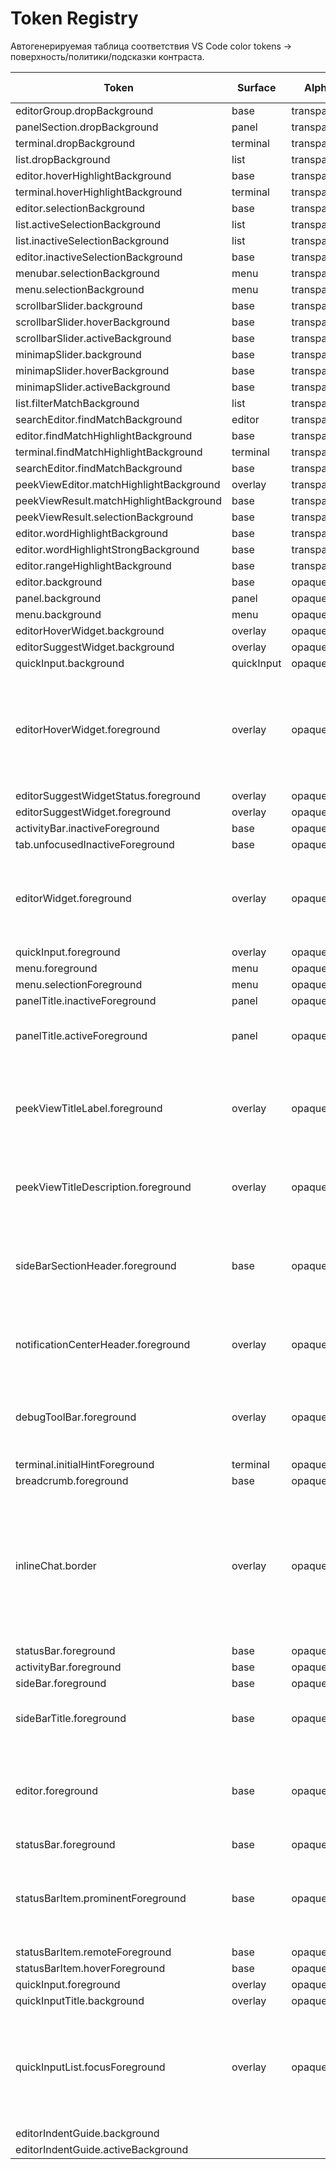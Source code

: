 # Token Registry

Автогенерируемая таблица соответствия VS Code color tokens → поверхность/политики/подсказки контраста.

| Token | Surface | Alpha | Deprecated | Alias Of | BG Key | Contrast Hints | Notes |
| --- | --- | --- | --- | --- | --- | --- | --- |
| editorGroup.dropBackground | base | transparent |  |  |  |  |  |
| panelSection.dropBackground | panel | transparent |  |  |  |  |  |
| terminal.dropBackground | terminal | transparent |  |  |  |  |  |
| list.dropBackground | list | transparent |  |  |  |  |  |
| editor.hoverHighlightBackground | base | transparent |  |  |  |  |  |
| terminal.hoverHighlightBackground | terminal | transparent |  |  |  |  |  |
| editor.selectionBackground | base | transparent |  |  |  |  |  |
| list.activeSelectionBackground | list | transparent |  |  |  |  |  |
| list.inactiveSelectionBackground | list | transparent |  |  |  |  |  |
| editor.inactiveSelectionBackground | base | transparent |  |  |  |  |  |
| menubar.selectionBackground | menu | transparent |  |  |  |  |  |
| menu.selectionBackground | menu | transparent |  |  |  |  |  |
| scrollbarSlider.background | base | transparent |  |  |  |  |  |
| scrollbarSlider.hoverBackground | base | transparent |  |  |  |  |  |
| scrollbarSlider.activeBackground | base | transparent |  |  |  |  |  |
| minimapSlider.background | base | transparent |  |  |  |  |  |
| minimapSlider.hoverBackground | base | transparent |  |  |  |  |  |
| minimapSlider.activeBackground | base | transparent |  |  |  |  |  |
| list.filterMatchBackground | list | transparent |  |  |  |  |  |
| searchEditor.findMatchBackground | editor | transparent |  |  |  |  |  |
| editor.findMatchHighlightBackground | base | transparent |  |  |  |  |  |
| terminal.findMatchHighlightBackground | terminal | transparent |  |  |  |  |  |
| searchEditor.findMatchBackground | base | transparent |  |  |  |  |  |
| peekViewEditor.matchHighlightBackground | overlay | transparent |  |  |  |  |  |
| peekViewResult.matchHighlightBackground | base | transparent |  |  |  |  |  |
| peekViewResult.selectionBackground | base | transparent |  |  |  |  |  |
| editor.wordHighlightBackground | base | transparent |  |  |  |  |  |
| editor.wordHighlightStrongBackground | base | transparent |  |  |  |  |  |
| editor.rangeHighlightBackground | base | transparent |  |  |  |  |  |
| editor.background | base | opaque |  |  |  |  |  |
| panel.background | panel | opaque |  |  |  |  |  |
| menu.background | menu | opaque |  |  |  |  |  |
| editorHoverWidget.background | overlay | opaque |  |  |  |  |  |
| editorSuggestWidget.background | overlay | opaque |  |  |  |  |  |
| quickInput.background | quickInput | opaque |  |  |  |  |  |
| editorHoverWidget.foreground | overlay | opaque |  |  | editorHoverWidget.background | primary≥4.5, muted≥3 | Overlay widgets: primary text should reach ~WCAG AA (4.5) over overlay bg; muted at least 3.0 |
| editorSuggestWidgetStatus.foreground | overlay | opaque |  |  | editorSuggestWidget.background | muted≥3 |  |
| editorSuggestWidget.foreground | overlay | opaque |  |  | editorSuggestWidget.background | primary≥4.5 |  |
| activityBar.inactiveForeground | base | opaque |  |  | activityBar.background | muted≥3 |  |
| tab.unfocusedInactiveForeground | base | opaque |  |  | tab.unfocusedInactiveBackground | muted≥3 |  |
| editorWidget.foreground | overlay | opaque |  |  | editorWidget.background | primary≥4.5 | Widget foreground vs elevated background: keep AA for clarity in inline UIs |
| quickInput.foreground | overlay | opaque |  |  | quickInput.background | primary≥4.5 |  |
| menu.foreground | menu | opaque |  |  | menu.background | primary≥4.5 |  |
| menu.selectionForeground | menu | opaque |  |  | menu.background | primary≥4.5 |  |
| panelTitle.inactiveForeground | panel | opaque |  |  | panel.background | muted≥3 |  |
| panelTitle.activeForeground | panel | opaque |  |  | panel.background | primary≥4.5 | Panel title should meet AA when active |
| peekViewTitleLabel.foreground | overlay | opaque |  |  | peekViewTitle.background | primary≥4.5 | Title label should remain readable over overlay title background |
| peekViewTitleDescription.foreground | overlay | opaque |  |  | peekViewTitle.background | muted≥3 | Description text can be muted but should stay >=3.0 |
| sideBarSectionHeader.foreground | base | opaque |  |  | sideBarSectionHeader.background | primary≥4 | Headers over elevated background should be clearly readable |
| notificationCenterHeader.foreground | overlay | opaque |  |  | notificationCenterHeader.background | primary≥4.5 | Notifications header should be as readable as overlay titles |
| debugToolBar.foreground | overlay | opaque |  |  | debugToolBar.background | primary≥4.5 | Debug toolbar text should meet AA against its elevated background |
| terminal.initialHintForeground | terminal | opaque |  |  | terminal.background | muted≥3 |  |
| breadcrumb.foreground | base | opaque |  |  | breadcrumb.background | muted≥3 |  |
| inlineChat.border | overlay | opaque |  |  |  |  | Guidance: use subtle thin border (align with separator tone) to delineate chat container without heavy contrast |
| statusBar.foreground | base | opaque |  |  | statusBar.background | muted≥3 |  |
| activityBar.foreground | base | opaque |  |  | activityBar.background | muted≥3 |  |
| sideBar.foreground | base | opaque |  |  | sideBar.background | primary≥4 |  |
| sideBarTitle.foreground | base | opaque |  |  | sideBar.background | primary≥4.5 | Section titles should meet AA for clarity in navigation |
| editor.foreground | base | opaque |  |  | editor.background | primary≥7 | Editor text vs editor background: aim higher (~7.0) for code readability |
| statusBar.foreground | base | opaque |  |  | statusBar.background | muted≥3 |  |
| statusBarItem.prominentForeground | base | opaque |  |  | statusBarItem.prominentBackground | primary≥4.5 | Prominent items should remain readable over colored or elevated backgrounds |
| statusBarItem.remoteForeground | base | opaque |  |  | statusBarItem.remoteBackground | primary≥4.5 |  |
| statusBarItem.hoverForeground | base | opaque |  |  | statusBar.background | primary≥4.5 |  |
| quickInput.foreground | overlay | opaque |  |  | quickInput.background | primary≥4.5 |  |
| quickInputTitle.background | overlay | opaque |  |  |  |  |  |
| quickInputList.focusForeground | overlay | opaque |  |  | quickInput.background | primary≥4.5 | Selected item foreground should remain readable over selection tone |
| editorIndentGuide.background |  |  | yes | editorIndentGuide.background1 |  |  |  |
| editorIndentGuide.activeBackground |  |  | yes | editorIndentGuide.activeBackground1 |  |  |  |
